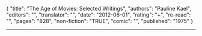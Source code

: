 {
"title": "The Age of Movies: Selected Writings",
"authors": "Pauline Kael",
"editors": "",
"translator": "",
"date": "2012-06-01",
"rating": "+",
"re-read": "",
"pages": "828",
"non-fiction": "TRUE",
"comic": "",
"published": "1975"
}

---

